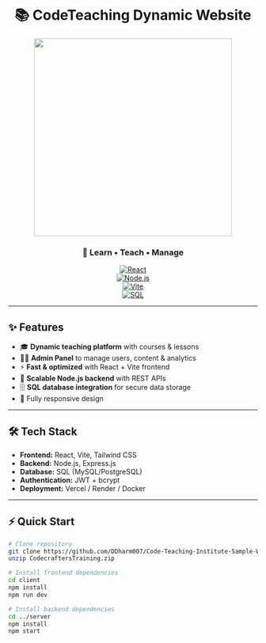 <!-- CodeTeaching Website README -->

<div align="center">

# 📚 CodeTeaching Dynamic Website  

<img src="https://media.tenor.com/NOYF3f82b_gAAAAM/programmer.gif" width="400"/>

### 🚀 Learn • Teach • Manage  

[![React](https://img.shields.io/badge/React-61DAFB?style=for-the-badge&logo=react&logoColor=black)](https://reactjs.org/)  
[![Node.js](https://img.shields.io/badge/Node.js-339933?style=for-the-badge&logo=node.js&logoColor=white)](https://nodejs.org/)  
[![Vite](https://img.shields.io/badge/Vite-646CFF?style=for-the-badge&logo=vite&logoColor=white)](https://vitejs.dev/)  
[![SQL](https://img.shields.io/badge/SQL-003B57?style=for-the-badge&logo=databricks&logoColor=white)](#)  

</div>

---

## ✨ Features
- 🎓 **Dynamic teaching platform** with courses & lessons  
- 👩‍🏫 **Admin Panel** to manage users, content & analytics  
- ⚡ **Fast & optimized** with React + Vite frontend  
- 🔌 **Scalable Node.js backend** with REST APIs  
- 🗄️ **SQL database integration** for secure data storage  
- 📱 Fully responsive design  

---

## 🛠️ Tech Stack
- **Frontend:** React, Vite, Tailwind CSS  
- **Backend:** Node.js, Express.js  
- **Database:** SQL (MySQL/PostgreSQL)  
- **Authentication:** JWT + bcrypt  
- **Deployment:** Vercel / Render / Docker  

---

## ⚡ Quick Start

```bash
# Clone repository
git clone https://github.com/DDharm007/Code-Teaching-Institute-Sample-Website.git
unzip CodecraftersTraining.zip

# Install frontend dependencies
cd client
npm install
npm run dev

# Install backend dependencies
cd ../server
npm install
npm start
